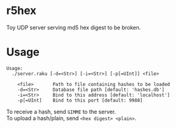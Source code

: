 # r5hex

Toy UDP server serving md5 hex digest to be broken.

# Usage

```
Usage:
  ./server.raku [-d=<Str>] [-i=<Str>] [-p[=UInt]] <file>

    <file>       Path to file containing hashes to be loaded
    -d=<Str>     Database file path [default: 'hashes.db']
    -i=<Str>     Bind to this address [default: 'localhost']
    -p[=UInt]    Bind to this port [default: 9988]
```

To receive a hash, send `GIMME` to the server.  
To upload a hash/plain, send `<hex digest> <plain>`.  
